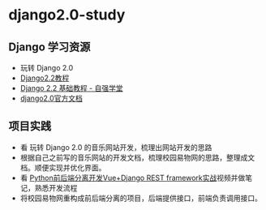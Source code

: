 # django2.0-study

## Django 学习资源

- 玩转 Django 2.0
- [Django2.2教程](http://www.liujiangblog.com/course/django/2)
- [Django 2.2 基础教程 - 自强学堂](https://code.ziqiangxuetang.com/django/django-tutorial.html)
- [django2.0官方文档](https://docs.djangoproject.com/zh-hans/2.0/)

## 项目实践

- 看 玩转 Django 2.0 的音乐网站开发，梳理出网站开发的思路
- 根据自己之前写的音乐网站的开发文档，梳理校园易物网的思路，整理成文档。顺便实现并优化界面。
- 看 [Python前后端分离开发Vue+Django REST framework实战](https://coding.imooc.com/class/131.html)视频并做笔记，熟悉开发流程
- 将校园易物网重构成前后端分离的项目，后端提供接口，前端负责调用接口。
